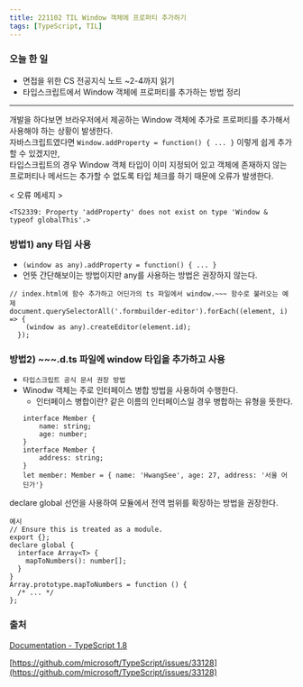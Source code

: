 ```yaml
---
title: 221102 TIL Window 객체에 프로퍼티 추가하기
tags: [TypeScript, TIL]
---
```


### 오늘 한 일

- 면접을 위한 CS 전공지식 노트 ~2-4까지 읽기  
- 타입스크립트에서 Window 객체에 프로퍼티를 추가하는 방법 정리

---
개발을 하다보면 브라우저에서 제공하는 Window 객체에 추가로 프로퍼티를 추가해서 사용해야 하는 상황이 발생한다.  
자바스크립트였다면  `Window.addProperty = function() { ... }` 이렇게 쉽게 추가할 수 있겠지만,  
타입스크립트의 경우 Window 객체 타입이 이미 지정되어 있고 객체에 존재하지 않는 프로퍼티나 메서드는 추가할 수 없도록 타입 체크를 하기 때문에 오류가 발생한다.

< 오류 메세지 >
```tsx
<TS2339: Property 'addProperty' does not exist on type 'Window & typeof globalThis'.> 
```

### 방법1) any 타입 사용
- `(window as any).addProperty = function() { ... }`
- 언뜻 간단해보이는 방법이지만 any를 사용하는 방법은 권장하지 않는다.
```tsx
// index.html에 함수 추가하고 어딘가의 ts 파일에서 window.~~~ 함수로 불러오는 예제
document.querySelectorAll('.formbuilder-editor').forEach((element, i) => {
    (window as any).createEditor(element.id);
  });
```

### 방법2) ~~~.d.ts 파일에 window 타입을 추가하고 사용

- `타입스크립트 공식 문서 권장 방법`
- Winodw 객체는 주로 인터페이스 병합 방법을 사용하여 수행한다.
    - 인터페이스 병합이란? 같은 이름의 인터페이스일 경우 병합하는 유형을 뜻한다.
    ``` tsx
    interface Member {
        name: string;
        age: number;
    }
    interface Member {
        address: string;
    }
    let member: Member = { name: 'HwangSee', age: 27, address: '서울 어딘가'}
    ```

declare global 선언을 사용하여 모듈에서 전역 범위를 확장하는 방법을 권장한다. 
```tsx
예시
// Ensure this is treated as a module.
export {};
declare global {
  interface Array<T> {
    mapToNumbers(): number[];
  }
}
Array.prototype.mapToNumbers = function () {
  /* ... */
};
```

### 출처
[Documentation - TypeScript 1.8](https://www.typescriptlang.org/docs/handbook/release-notes/typescript-1-8.html#augmenting-globalmodule-scope-from-modules)

[https://github.com/microsoft/TypeScript/issues/33128](https://github.com/microsoft/TypeScript/issues/33128)